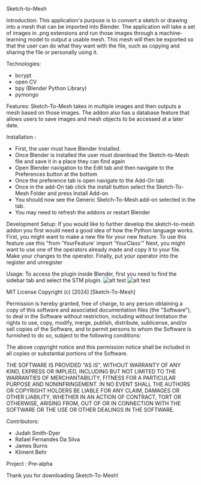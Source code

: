 Sketch-to-Mesh 

Introduction:
  This application's purpose is to convert a sketch or drawing into a mesh that can be imported into Blender. 
The application will take a set of images in .png extensions and run those images through a machine-learning model to output a usable mesh. 
This mesh will then be exported so that the user can do what they want with the file, such as copying and sharing the file or personally using it.

Technologies:
  - bcrypt
  - open CV
  - bpy (Blender Python Library)
  - pymongo

Features: 
  Sketch-To-Mesh takes in multiple images and then outputs a mesh based on those images.
  The addon also has a database feature that allows users to save images and mesh objects to be accessed at a later date.

Installation :
- First, the user must have Blender Installed.
- Once Blender is installed the user must download the Sketch-to-Mesh file and save it in a place they can find again
- Open Blender navigation to the Edit tab and then navigate to the Preferences button at the bottom
- Once the preference tab is open navigate to the Add-On tab
- Once in the add-On tab click the install button select the Sketch-To-Mesh Folder and press Install Add-on
- You should now see the Generic Sketch-To-Mesh add-on selected in the tab. 
- You may need to refresh the addons or restart Blender

Development Setup:
  If you would like to further develop the sketch-to-mesh addon you first would need a good idea of how the Python language works. 
  First, you might want to make a new file for your new feature. To use this feature use this "from 'YourFeature' import 'YourClass'" 
  Next, you might want to use one of the operators already made and copy it to your file. Make your changes to the operator.
  Finally, put your operator into the register and unregister

Usage:
  To access the plugin inside Blender, first you need to find the sidebar tab and select the STM plugin.
  ![alt test](https://imgur.com/a/QR6786q)
  ![alt test](https://imgur.com/a/nzaRTi5)

MIT License
  Copyright (c) [2024] [Sketch-To-Mesh]
  
  Permission is hereby granted, free of charge, to any person obtaining a copy
  of this software and associated documentation files (the "Software"), to deal
  in the Software without restriction, including without limitation the rights
  to use, copy, modify, merge, publish, distribute, sublicense, and/or sell
  copies of the Software, and to permit persons to whom the Software is
  furnished to do so, subject to the following conditions:
  
  The above copyright notice and this permission notice shall be included in all
  copies or substantial portions of the Software.
  
  THE SOFTWARE IS PROVIDED "AS IS", WITHOUT WARRANTY OF ANY KIND, EXPRESS OR
  IMPLIED, INCLUDING BUT NOT LIMITED TO THE WARRANTIES OF MERCHANTABILITY,
  FITNESS FOR A PARTICULAR PURPOSE AND NONINFRINGEMENT. IN NO EVENT SHALL THE
  AUTHORS OR COPYRIGHT HOLDERS BE LIABLE FOR ANY CLAIM, DAMAGES OR OTHER
  LIABILITY, WHETHER IN AN ACTION OF CONTRACT, TORT OR OTHERWISE, ARISING FROM,
  OUT OF OR IN CONNECTION WITH THE SOFTWARE OR THE USE OR OTHER DEALINGS IN THE
  SOFTWARE.

Contributors:
  - Judah Smith-Dyer
  - Rafael Fernandes Da Silva
  - James Burns
  - Kliment Behr

Project :
  Pre-alpha

Thank you for downloading Sketch-To-Mesh!
